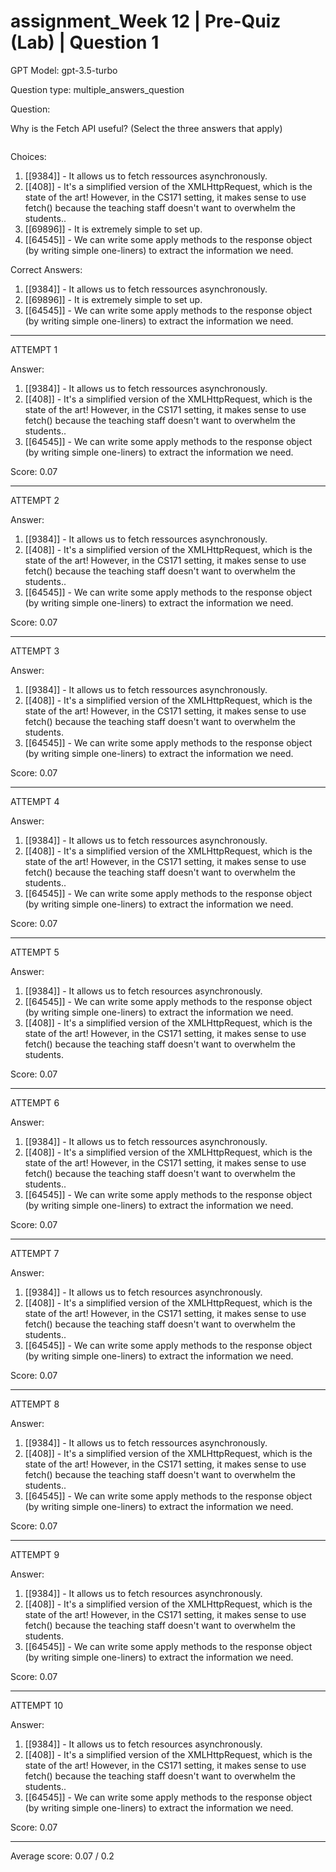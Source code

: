 # assignment_Week 12 | Pre-Quiz (Lab) | Question 1

GPT Model: gpt-3.5-turbo

Question type: multiple_answers_question

Question:
<div><p>Why is the Fetch API useful? (Select the three answers that apply)</p>
<pre></pre></div>

Choices:
1. [[9384]] - It allows us to fetch ressources asynchronously.
2. [[408]] - It's a simplified version of the XMLHttpRequest, which is the state of the art! However, in the CS171 setting, it makes sense to use fetch() because the teaching staff doesn't want to overwhelm the students..
3. [[69896]] - It is extremely simple to set up.
4. [[64545]] - We can write some apply methods to the response object (by writing simple one-liners) to extract the information we need.

Correct Answers:
1. [[9384]] - It allows us to fetch ressources asynchronously.
3. [[69896]] - It is extremely simple to set up.
4. [[64545]] - We can write some apply methods to the response object (by writing simple one-liners) to extract the information we need.

****************************************

ATTEMPT 1

Answer:
1. [[9384]] - It allows us to fetch ressources asynchronously.
2. [[408]] - It's a simplified version of the XMLHttpRequest, which is the state of the art! However, in the CS171 setting, it makes sense to use fetch() because the teaching staff doesn't want to overwhelm the students..
4. [[64545]] - We can write some apply methods to the response object (by writing simple one-liners) to extract the information we need.

Score: 0.07

--------------------

ATTEMPT 2

Answer:
1. [[9384]] - It allows us to fetch ressources asynchronously.
2. [[408]] - It's a simplified version of the XMLHttpRequest, which is the state of the art! However, in the CS171 setting, it makes sense to use fetch() because the teaching staff doesn't want to overwhelm the students..
4. [[64545]] - We can write some apply methods to the response object (by writing simple one-liners) to extract the information we need.

Score: 0.07

--------------------

ATTEMPT 3

Answer: 
1. [[9384]] - It allows us to fetch ressources asynchronously.
2. [[408]] - It's a simplified version of the XMLHttpRequest, which is the state of the art! However, in the CS171 setting, it makes sense to use fetch() because the teaching staff doesn't want to overwhelm the students.
4. [[64545]] - We can write some apply methods to the response object (by writing simple one-liners) to extract the information we need.

Score: 0.07

--------------------

ATTEMPT 4

Answer:
1. [[9384]] - It allows us to fetch ressources asynchronously.
2. [[408]] - It's a simplified version of the XMLHttpRequest, which is the state of the art! However, in the CS171 setting, it makes sense to use fetch() because the teaching staff doesn't want to overwhelm the students..
4. [[64545]] - We can write some apply methods to the response object (by writing simple one-liners) to extract the information we need.

Score: 0.07

--------------------

ATTEMPT 5

Answer:
1. [[9384]] - It allows us to fetch resources asynchronously.
2. [[64545]] - We can write some apply methods to the response object (by writing simple one-liners) to extract the information we need.
3. [[408]] - It's a simplified version of the XMLHttpRequest, which is the state of the art! However, in the CS171 setting, it makes sense to use fetch() because the teaching staff doesn't want to overwhelm the students.

Score: 0.07

--------------------

ATTEMPT 6

Answer: 
1. [[9384]] - It allows us to fetch ressources asynchronously.
2. [[408]] - It's a simplified version of the XMLHttpRequest, which is the state of the art! However, in the CS171 setting, it makes sense to use fetch() because the teaching staff doesn't want to overwhelm the students..
4. [[64545]] - We can write some apply methods to the response object (by writing simple one-liners) to extract the information we need.

Score: 0.07

--------------------

ATTEMPT 7

Answer:
1. [[9384]] - It allows us to fetch resources asynchronously.
2. [[408]] - It's a simplified version of the XMLHttpRequest, which is the state of the art! However, in the CS171 setting, it makes sense to use fetch() because the teaching staff doesn't want to overwhelm the students..
4. [[64545]] - We can write some apply methods to the response object (by writing simple one-liners) to extract the information we need.

Score: 0.07

--------------------

ATTEMPT 8

Answer: 
1. [[9384]] - It allows us to fetch ressources asynchronously.
2. [[408]] - It's a simplified version of the XMLHttpRequest, which is the state of the art! However, in the CS171 setting, it makes sense to use fetch() because the teaching staff doesn't want to overwhelm the students..
4. [[64545]] - We can write some apply methods to the response object (by writing simple one-liners) to extract the information we need.

Score: 0.07

--------------------

ATTEMPT 9

Answer: 
1. [[9384]] - It allows us to fetch resources asynchronously.
2. [[408]] - It's a simplified version of the XMLHttpRequest, which is the state of the art! However, in the CS171 setting, it makes sense to use fetch() because the teaching staff doesn't want to overwhelm the students.
4. [[64545]] - We can write some apply methods to the response object (by writing simple one-liners) to extract the information we need.

Score: 0.07

--------------------

ATTEMPT 10

Answer:
1. [[9384]] - It allows us to fetch resources asynchronously.
2. [[408]] - It's a simplified version of the XMLHttpRequest, which is the state of the art! However, in the CS171 setting, it makes sense to use fetch() because the teaching staff doesn't want to overwhelm the students..
4. [[64545]] - We can write some apply methods to the response object (by writing simple one-liners) to extract the information we need.

Score: 0.07

--------------------

Average score: 0.07 / 0.2
